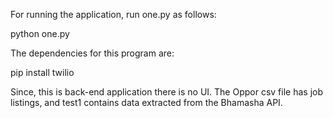 For running the application, run one.py as follows:

python one.py

The dependencies for this program are:

pip install twilio

Since, this is back-end application there is no UI. The Oppor csv file has job listings, and test1 contains data extracted from the Bhamasha API.
